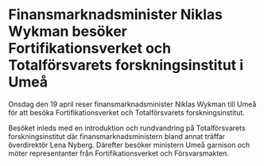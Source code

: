 # Finansmarknadsminister Niklas Wykman besöker Fortifikationsverket och Totalförsvarets forskningsinstitut i Umeå

Onsdag den 19 april reser finansmarknadsminister Niklas Wykman till Umeå för att besöka Fortifikationsverket och Totalförsvarets forskningsinstitut.

Besöket inleds med en introduktion och rundvandring på Totalförsvarets forskningsinstitut där finansmarknadsministern bland annat träffar överdirektör Lena Nyberg. Därefter besöker ministern Umeå garnison och möter representanter från Fortifikationsverket och Försvarsmakten.
